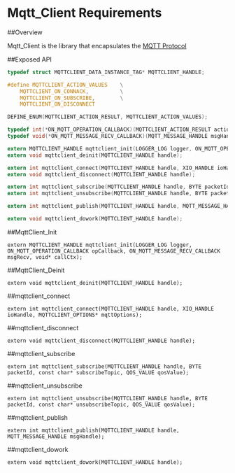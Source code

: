 # Mqtt_Client Requirements

##Overview

Mqtt_Client is the library that encapsulates the [MQTT Protocol](http://mqtt.org/documentation)

##Exposed API

```C
typedef struct MQTTCLIENT_DATA_INSTANCE_TAG* MQTTCLIENT_HANDLE;

#define MQTTCLIENT_ACTION_VALUES    \
    MQTTCLIENT_ON_CONNACK,          \
    MQTTCLIENT_ON_SUBSCRIBE,        \
    MQTTCLIENT_ON_DISCONNECT

DEFINE_ENUM(MQTTCLIENT_ACTION_RESULT, MQTTCLIENT_ACTION_VALUES);

typedef int(*ON_MQTT_OPERATION_CALLBACK)(MQTTCLIENT_ACTION_RESULT actionResult, void* context);
typedef void(*ON_MQTT_MESSAGE_RECV_CALLBACK)(MQTT_MESSAGE_HANDLE msgHandle, void* context);

extern MQTTCLIENT_HANDLE mqttclient_init(LOGGER_LOG logger, ON_MQTT_OPERATION_CALLBACK opCallback, ON_MQTT_MESSAGE_RECV_CALLBACK msgRecv, void* callCtx);
extern void mqttclient_deinit(MQTTCLIENT_HANDLE handle);

extern int mqttclient_connect(MQTTCLIENT_HANDLE handle, XIO_HANDLE ioHandle, MQTTCLIENT_OPTIONS* mqttOptions);
extern void mqttclient_disconnect(MQTTCLIENT_HANDLE handle);

extern int mqttclient_subscribe(MQTTCLIENT_HANDLE handle, BYTE packetId, SUBSCRIBE_PAYLOAD* payloadList, size_t payloadCount);
extern int mqttclient_unsubscribe(MQTTCLIENT_HANDLE handle, BYTE packetId, const char** unsubscribeTopic);

extern int mqttclient_publish(MQTTCLIENT_HANDLE handle, MQTT_MESSAGE_HANDLE msgHandle);

extern void mqttclient_dowork(MQTTCLIENT_HANDLE handle);

```

##MqttClient_Init
```
extern MQTTCLIENT_HANDLE mqttclient_init(LOGGER_LOG logger, ON_MQTT_OPERATION_CALLBACK opCallback, ON_MQTT_MESSAGE_RECV_CALLBACK msgRecv, void* callCtx);
```

##MqttClient_Deinit
```
extern void mqttclient_deinit(MQTTCLIENT_HANDLE handle);
```

##mqttclient_connect
```
extern int mqttclient_connect(MQTTCLIENT_HANDLE handle, XIO_HANDLE ioHandle, MQTTCLIENT_OPTIONS* mqttOptions);
```

##mqttclient_disconnect
```
extern void mqttclient_disconnect(MQTTCLIENT_HANDLE handle);
```

##mqttclient_subscribe
```
extern int mqttclient_subscribe(MQTTCLIENT_HANDLE handle, BYTE packetId, const char* subscribeTopic, QOS_VALUE qosValue);
```

##mqttclient_unsubscribe
```
extern int mqttclient_unsubscribe(MQTTCLIENT_HANDLE handle, BYTE packetId, const char* unsubscribeTopic, QOS_VALUE qosValue);
```

##mqttclient_publish
```
extern int mqttclient_publish(MQTTCLIENT_HANDLE handle, MQTT_MESSAGE_HANDLE msgHandle);
```

##mqttclient_dowork
```
extern void mqttclient_dowork(MQTTCLIENT_HANDLE handle);
```
